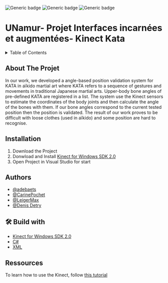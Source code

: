 ![Generic badge](https://img.shields.io/badge/STATUT-DEV-blue.svg)   ![Generic badge](https://img.shields.io/badge/VERSION-0.2-green.svg) ![Generic badge](https://img.shields.io/badge/SCHOOL_PROJET-UNamur-green.svg)


# UNamur- Projet Interfaces incarnées et augmentées- Kinect Kata

<details>
  <summary>Table of Contents</summary>
  <ol>
    <li>
      <a href="#about-the-project">About The Project</a>
    </li>
    <li><a href="#installation">Installation</a></li>
    <li><a href="#authors">Authors</a></li>
    <li><a href="#-build-with">Build with</a></li>
    <li><a href="#ressources">Ressources</a></li>
  </ol>
</details>


## About The Projet
In our work, we developed a angle-based position validation system for KATA in aïkido martial art where KATA refers to a sequence of gestures and movements in traditional Japanese martial arts. Upper-body bone angles of pre-defined KATA are registered in a list. The system use the Kinect sensors to estimate the coordinates of the body joints and then calculate the angle of the bones with them. If our bone angles correspond to the current tested position then the position is validated. The result of our work proves to be difficult with loose clothes (used in aïkido) and some position are hard to recognise.

## Installation
1. Download the Project
2. Donwload and Install [Kinect for Windows SDK 2.0](https://www.microsoft.com/en-us/download/details.aspx?id=44561)
3. Open Project in Visual Studio for start

    
## Authors
- [@adebaets](https://github.com/adebaets)
- [@CarinePochet](https://github.com/CarinePochet)
- [@LeigerMax](https://github.com/LeigerMax)
- [@Denis Detry](https://github.com/denisdetry)


## 🛠 Build with
- [Kinect for Windows SDK 2.0](https://www.microsoft.com/en-us/download/details.aspx?id=44561)
- [C#]([https://www.microsoft.com/en-us/download/details.aspx?id=44561](https://www.microsoft.com/en-us/download/details.aspx?id=7029))
- [XML]([https://www.microsoft.com/en-us/download/details.aspx?id=44561](https://www.ibm.com/docs/en/tnpm/1.4.4?topic=downloads-downloading-xml-file))

## Ressources 
To learn how to use the Kinect, follow [this tutorial](https://github.com/violetasdev/bodytrackingdepth_course)
